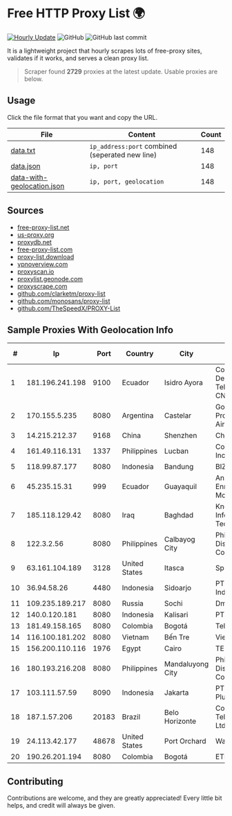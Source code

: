 
# Free HTTP Proxy List 🌍

[![Hourly Update](https://github.com/mertguvencli/http-proxy-list/actions/workflows/main.yml/badge.svg?branch=main)](https://github.com/mertguvencli/http-proxy-list/actions/workflows/main.yml)
![GitHub](https://img.shields.io/github/license/mertguvencli/http-proxy-list)
![GitHub last commit](https://img.shields.io/github/last-commit/mertguvencli/http-proxy-list)

It is a lightweight project that hourly scrapes lots of free-proxy sites, validates if it works, and serves a clean proxy list.


> Scraper found **2729** proxies at the latest update. Usable proxies are below.

## Usage

Click the file format that you want and copy the URL.


|File|Content|Count|
|----|-------|-----|
|[data.txt](https://raw.githubusercontent.com/mertguvencli/http-proxy-list/main/proxy-list/data.txt)|`ip_address:port` combined (seperated new line)|148|
|[data.json](https://raw.githubusercontent.com/mertguvencli/http-proxy-list/main/proxy-list/data.json)|`ip, port`|148|
|[data-with-geolocation.json](https://raw.githubusercontent.com/mertguvencli/http-proxy-list/main/proxy-list/data-with-geolocation.json)|`ip, port, geolocation`|148|

## Sources

* [free-proxy-list.net](https://free-proxy-list.net)
* [us-proxy.org](https://www.us-proxy.org)
* [proxydb.net](http://proxydb.net)
* [free-proxy-list.com](https://free-proxy-list.com/?page=&port=&type%5B%5D=http&type%5B%5D=https&up_time=0&search=Search)
* [proxy-list.download](https://www.proxy-list.download/HTTP)
* [vpnoverview.com](https://vpnoverview.com/privacy/anonymous-browsing/free-proxy-servers)
* [proxyscan.io](https://www.proxyscan.io)
* [proxylist.geonode.com](https://proxylist.geonode.com/api/proxy-list?limit=300&page=1&sort_by=lastChecked&sort_type=desc&protocols=http,https)
* [proxyscrape.com](https://api.proxyscrape.com/v2/?request=displayproxies&protocol=http&timeout=10000&country=all&ssl=all&anonymity=all)
* [github.com/clarketm/proxy-list](https://raw.githubusercontent.com/clarketm/proxy-list/master/proxy-list-raw.txt)
* [github.com/monosans/proxy-list](https://raw.githubusercontent.com/monosans/proxy-list/main/proxies/http.txt)
* [github.com/TheSpeedX/PROXY-List](https://raw.githubusercontent.com/TheSpeedX/PROXY-List/master/http.txt)


## Sample Proxies With Geolocation Info

|#|Ip|Port|Country|City|Internet Service Provider|
|-|--|----|-------|----|-------------------------|
|1|181.196.241.198|9100|Ecuador|Isidro Ayora|Corporacion Nacional De Telecomunicaciones - CNT EP|
|2|170.155.5.235|8080|Argentina|Castelar|Gobernacion de la Provincia de Buenos Aires|
|3|14.215.212.37|9168|China|Shenzhen|Chinanet|
|4|161.49.116.131|1337|Philippines|Lucban|Converge ICT Solution Inc|
|5|118.99.87.177|8080|Indonesia|Bandung|BIZNET|
|6|45.235.15.31|999|Ecuador|Guayaquil|Anibal Humberto Enriquez Moncayo(Comunicate)|
|7|185.118.129.42|8080|Iraq|Baghdad|Knowledge Path Information Technology ISP|
|8|122.3.2.56|8080|Philippines|Calbayog City|Philippine Long Distance Telephone Co.|
|9|63.161.104.189|3128|United States|Itasca|Sprint|
|10|36.94.58.26|4480|Indonesia|Sidoarjo|PT. Telekomunikasi Indonesia|
|11|109.235.189.217|8080|Russia|Sochi|Dmitriy V. Kozmenko|
|12|140.0.120.181|8080|Indonesia|Kalisari|PT. First Media, Tbk|
|13|181.49.158.165|8080|Colombia|Bogotá|Telmex Colombia S.A.|
|14|116.100.181.202|8080|Vietnam|Bến Tre|Viettel Corporation|
|15|156.200.110.116|1976|Egypt|Cairo|TE Data|
|16|180.193.216.208|8080|Philippines|Mandaluyong City|Philippine Long Distance Telephone Co.|
|17|103.111.57.59|8090|Indonesia|Jakarta|PT Indonesia Comnets Plus|
|18|187.1.57.206|20183|Brazil|Belo Horizonte|Companhia Itabirana TelecomunicaÔÔes Ltda|
|19|24.113.42.177|48678|United States|Port Orchard|Wave Broadband|
|20|190.26.201.194|8080|Colombia|Bogotá|ETB - Colombia|



## Contributing

Contributions are welcome, and they are greatly appreciated! Every
little bit helps, and credit will always be given.

